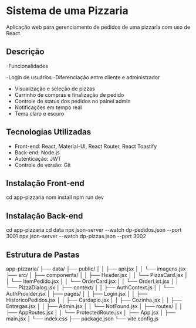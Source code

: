# Sistema de uma Pizzaria

Aplicação web para gerenciamento de pedidos de uma pizzaria com uso de React.

## Descrição

-Funcionalidades

-Login de usuários
-Diferenciação entre cliente e administrador
- Visualização e seleção de pizzas
- Carrinho de compras e finalização de pedido
- Controle de status dos pedidos no painel admin
- Notificações em tempo real
- Tema claro e escuro

## Tecnologias Utilizadas

- Front-end: React, Material-UI, React Router, React Toastify  
- Back-end: Node.js 
- Autenticação: JWT  
- Controle de versão: Git 

## Instalação Front-end
cd app-pizzaria
nom install
npm run dev

## Instalação Back-end
cd app-pizzaria
cd data
npx json-server --watch dp-pedidos.json --port 3001
npx json-server --watch dp-pizzas.json --port 3002

## Estrutura de Pastas
app-pizzaria/
├── data/
├── public/
│   │   ├── api.jsx
│   │   └── imagens.jsx
├── src/
│   ├── components/
│   │   ├── Header.jsx
│   │   └── PizzaCard.jsx
│   │   └── ItemPedido.jsx
│   │   └── OrderCard.jsx
│   │   └── OrderList.jsx
│   │   └── PizzaDialog.jsx
│   ├── context/
│   │   ├── AuthContext.js
│   │   └── AuthProvider.jsx
│   ├── pages/
│   │   ├── Login.jsx
│   │   ├── HistoricoPedidos.jsx
│   │   ├── Cardapio.jsx
│   │   ├── Cozinha.jsx
│   │   ├── Entregas.jsx
│   │   ├── Admin.jsx
│   │   └── NotFound.jsx
│   ├── routes/
│   │   ├── AppRoutes.jsx
│   │   └── ProtectedRoute.jsx
│   ├── App.jsx
│   ├── main.jsx
│   └── index.css
├── package.json
└── vite.config.js